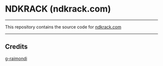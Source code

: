# NDKRACK (ndkrack.com)
---
This repository contains the source code for [ndkrack.com](https://ndkrack.com)

---
## Credits
[g-raimondi](https://github.com/g-raimondi)
